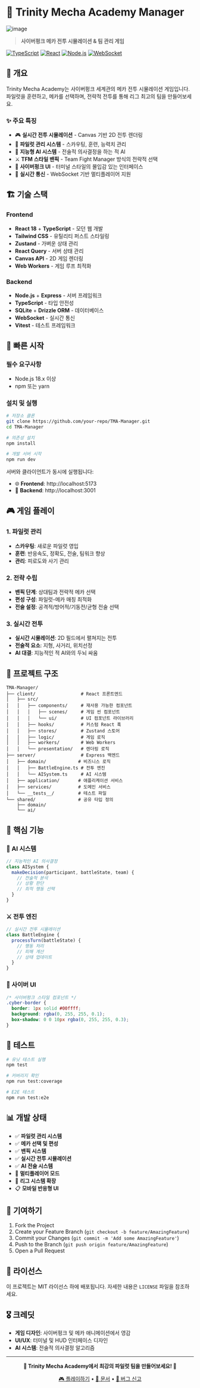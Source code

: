 # 🤖 Trinity Mecha Academy Manager
![image](https://github.com/user-attachments/assets/d498052c-6ab0-4d88-8448-99c7e0fbc8a2)
> **사이버펑크 메카 전투 시뮬레이션 & 팀 관리 게임**

[![TypeScript](https://img.shields.io/badge/TypeScript-007ACC?style=for-the-badge&logo=typescript&logoColor=white)](https://www.typescriptlang.org/)
[![React](https://img.shields.io/badge/React-20232A?style=for-the-badge&logo=react&logoColor=61DAFB)](https://reactjs.org/)
[![Node.js](https://img.shields.io/badge/Node.js-43853D?style=for-the-badge&logo=node.js&logoColor=white)](https://nodejs.org/)
[![WebSocket](https://img.shields.io/badge/WebSocket-010101?style=for-the-badge&logo=socket.io&logoColor=white)](https://developer.mozilla.org/en-US/docs/Web/API/WebSockets_API)

## 🌟 개요

Trinity Mecha Academy는 사이버펑크 세계관의 메카 전투 시뮬레이션 게임입니다. 파일럿을 훈련하고, 메카를 선택하며, 전략적 전투를 통해 리그 최고의 팀을 만들어보세요.

### ✨ 주요 특징

- 🎮 **실시간 전투 시뮬레이션** - Canvas 기반 2D 전투 렌더링
- 👥 **파일럿 관리 시스템** - 스카우팅, 훈련, 능력치 관리
- 🤖 **지능형 AI 시스템** - 전술적 의사결정을 하는 적 AI
- ⚔️ **TFM 스타일 밴픽** - Team Fight Manager 방식의 전략적 선택
- 🎨 **사이버펑크 UI** - 터미널 스타일의 몰입감 있는 인터페이스
- 🔄 **실시간 통신** - WebSocket 기반 멀티플레이어 지원

## 🏗️ 기술 스택

### Frontend
- **React 18** + **TypeScript** - 모던 웹 개발
- **Tailwind CSS** - 유틸리티 퍼스트 스타일링
- **Zustand** - 가벼운 상태 관리
- **React Query** - 서버 상태 관리
- **Canvas API** - 2D 게임 렌더링
- **Web Workers** - 게임 루프 최적화

### Backend
- **Node.js** + **Express** - 서버 프레임워크
- **TypeScript** - 타입 안전성
- **SQLite** + **Drizzle ORM** - 데이터베이스
- **WebSocket** - 실시간 통신
- **Vitest** - 테스트 프레임워크

## 🚀 빠른 시작

### 필수 요구사항
- Node.js 18.x 이상
- npm 또는 yarn

### 설치 및 실행

```bash
# 저장소 클론
git clone https://github.com/your-repo/TMA-Manager.git
cd TMA-Manager

# 의존성 설치
npm install

# 개발 서버 시작
npm run dev
```

서버와 클라이언트가 동시에 실행됩니다:
- 🌐 **Frontend**: http://localhost:5173
- 🔧 **Backend**: http://localhost:3001

## 🎮 게임 플레이

### 1. 파일럿 관리
- **스카우팅**: 새로운 파일럿 영입
- **훈련**: 반응속도, 정확도, 전술, 팀워크 향상
- **관리**: 피로도와 사기 관리

### 2. 전략 수립
- **밴픽 단계**: 상대팀과 전략적 메카 선택
- **편성 구성**: 파일럿-메카 매칭 최적화
- **전술 설정**: 공격적/방어적/기동전/균형 전술 선택

### 3. 실시간 전투
- **실시간 시뮬레이션**: 2D 필드에서 펼쳐지는 전투
- **전술적 요소**: 지형, 사거리, 위치선정
- **AI 대결**: 지능적인 적 AI와의 두뇌 싸움

## 📁 프로젝트 구조

```
TMA-Manager/
├── client/                 # React 프론트엔드
│   ├── src/
│   │   ├── components/     # 재사용 가능한 컴포넌트
│   │   │   ├── scenes/     # 게임 씬 컴포넌트
│   │   │   └── ui/         # UI 컴포넌트 라이브러리
│   │   ├── hooks/          # 커스텀 React 훅
│   │   ├── stores/         # Zustand 스토어
│   │   ├── logic/          # 게임 로직
│   │   ├── workers/        # Web Workers
│   │   └── presentation/   # 렌더링 로직
├── server/                 # Express 백엔드
│   ├── domain/            # 비즈니스 로직
│   │   ├── BattleEngine.ts # 전투 엔진
│   │   └── AISystem.ts     # AI 시스템
│   ├── application/       # 애플리케이션 서비스
│   ├── services/          # 도메인 서비스
│   └── __tests__/         # 테스트 파일
└── shared/                # 공유 타입 정의
    ├── domain/
    └── ai/
```

## 🎯 핵심 기능

### 🤖 AI 시스템
```typescript
// 지능적인 AI 의사결정
class AISystem {
  makeDecision(participant, battleState, team) {
    // 전술적 분석
    // 상황 판단
    // 최적 행동 선택
  }
}
```

### ⚔️ 전투 엔진
```typescript
// 실시간 전투 시뮬레이션
class BattleEngine {
  processTurn(battleState) {
    // 행동 처리
    // 피해 계산
    // 상태 업데이트
  }
}
```

### 🎨 사이버 UI
```css
/* 사이버펑크 스타일 컴포넌트 */
.cyber-border {
  border: 1px solid #00ffff;
  background: rgba(0, 255, 255, 0.1);
  box-shadow: 0 0 10px rgba(0, 255, 255, 0.3);
}
```

## 🧪 테스트

```bash
# 유닛 테스트 실행
npm test

# 커버리지 확인
npm run test:coverage

# E2E 테스트
npm run test:e2e
```

## 📊 개발 상태

- ✅ **파일럿 관리 시스템**
- ✅ **메카 선택 및 편성**
- ✅ **밴픽 시스템**
- ✅ **실시간 전투 시뮬레이션**
- ✅ **AI 전술 시스템**
- 🚧 **멀티플레이어 모드**
- 🚧 **리그 시스템 확장**
- 📋 **모바일 반응형 UI**

## 🤝 기여하기

1. Fork the Project
2. Create your Feature Branch (`git checkout -b feature/AmazingFeature`)
3. Commit your Changes (`git commit -m 'Add some AmazingFeature'`)
4. Push to the Branch (`git push origin feature/AmazingFeature`)
5. Open a Pull Request

## 📝 라이선스

이 프로젝트는 MIT 라이선스 하에 배포됩니다. 자세한 내용은 `LICENSE` 파일을 참조하세요.

## 🎖️ 크레딧

- **게임 디자인**: 사이버펑크 및 메카 애니메이션에서 영감
- **UI/UX**: 터미널 및 HUD 인터페이스 디자인
- **AI 시스템**: 전술적 의사결정 알고리즘

---

<div align="center">

**🚀 Trinity Mecha Academy에서 최강의 파일럿 팀을 만들어보세요! 🚀**

[🎮 플레이하기](http://localhost:5173) • [📖 문서](./docs) • [🐛 버그 신고](../../issues)

</div> 
